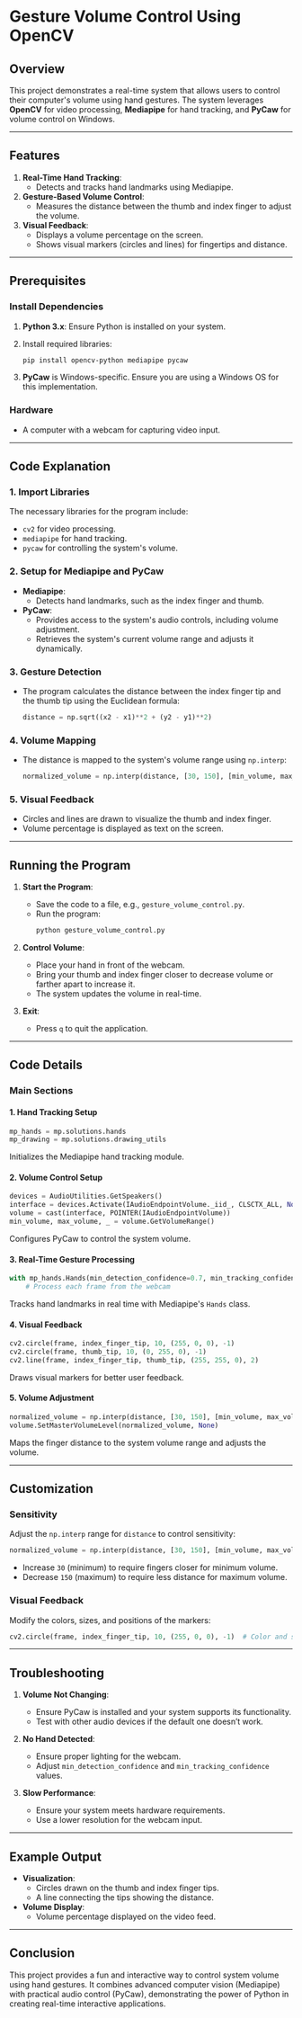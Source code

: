 # Gesture Volume Control Using OpenCV

## Overview
This project demonstrates a real-time system that allows users to control their computer's volume using hand gestures. The system leverages **OpenCV** for video processing, **Mediapipe** for hand tracking, and **PyCaw** for volume control on Windows.

---

## Features
1. **Real-Time Hand Tracking**:
   - Detects and tracks hand landmarks using Mediapipe.
2. **Gesture-Based Volume Control**:
   - Measures the distance between the thumb and index finger to adjust the volume.
3. **Visual Feedback**:
   - Displays a volume percentage on the screen.
   - Shows visual markers (circles and lines) for fingertips and distance.

---

## Prerequisites

### Install Dependencies
1. **Python 3.x**: Ensure Python is installed on your system.
2. Install required libraries:
   ```bash
   pip install opencv-python mediapipe pycaw
   ```

3. **PyCaw** is Windows-specific. Ensure you are using a Windows OS for this implementation.

### Hardware
- A computer with a webcam for capturing video input.

---

## Code Explanation

### 1. **Import Libraries**
The necessary libraries for the program include:
- `cv2` for video processing.
- `mediapipe` for hand tracking.
- `pycaw` for controlling the system's volume.

### 2. **Setup for Mediapipe and PyCaw**
- **Mediapipe**:
  - Detects hand landmarks, such as the index finger and thumb.
- **PyCaw**:
  - Provides access to the system's audio controls, including volume adjustment.
  - Retrieves the system's current volume range and adjusts it dynamically.

### 3. **Gesture Detection**
- The program calculates the distance between the index finger tip and the thumb tip using the Euclidean formula:
  ```python
  distance = np.sqrt((x2 - x1)**2 + (y2 - y1)**2)
  ```

### 4. **Volume Mapping**
- The distance is mapped to the system's volume range using `np.interp`:
  ```python
  normalized_volume = np.interp(distance, [30, 150], [min_volume, max_volume])
  ```

### 5. **Visual Feedback**
- Circles and lines are drawn to visualize the thumb and index finger.
- Volume percentage is displayed as text on the screen.

---

## Running the Program

1. **Start the Program**:
   - Save the code to a file, e.g., `gesture_volume_control.py`.
   - Run the program:
     ```bash
     python gesture_volume_control.py
     ```

2. **Control Volume**:
   - Place your hand in front of the webcam.
   - Bring your thumb and index finger closer to decrease volume or farther apart to increase it.
   - The system updates the volume in real-time.

3. **Exit**:
   - Press `q` to quit the application.

---

## Code Details

### Main Sections
#### 1. **Hand Tracking Setup**
```python
mp_hands = mp.solutions.hands
mp_drawing = mp.solutions.drawing_utils
```
Initializes the Mediapipe hand tracking module.

#### 2. **Volume Control Setup**
```python
devices = AudioUtilities.GetSpeakers()
interface = devices.Activate(IAudioEndpointVolume._iid_, CLSCTX_ALL, None)
volume = cast(interface, POINTER(IAudioEndpointVolume))
min_volume, max_volume, _ = volume.GetVolumeRange()
```
Configures PyCaw to control the system volume.

#### 3. **Real-Time Gesture Processing**
```python
with mp_hands.Hands(min_detection_confidence=0.7, min_tracking_confidence=0.7) as hands:
    # Process each frame from the webcam
```
Tracks hand landmarks in real time with Mediapipe's `Hands` class.

#### 4. **Visual Feedback**
```python
cv2.circle(frame, index_finger_tip, 10, (255, 0, 0), -1)
cv2.circle(frame, thumb_tip, 10, (0, 255, 0), -1)
cv2.line(frame, index_finger_tip, thumb_tip, (255, 255, 0), 2)
```
Draws visual markers for better user feedback.

#### 5. **Volume Adjustment**
```python
normalized_volume = np.interp(distance, [30, 150], [min_volume, max_volume])
volume.SetMasterVolumeLevel(normalized_volume, None)
```
Maps the finger distance to the system volume range and adjusts the volume.

---

## Customization

### Sensitivity
Adjust the `np.interp` range for `distance` to control sensitivity:
```python
normalized_volume = np.interp(distance, [30, 150], [min_volume, max_volume])
```
- Increase `30` (minimum) to require fingers closer for minimum volume.
- Decrease `150` (maximum) to require less distance for maximum volume.

### Visual Feedback
Modify the colors, sizes, and positions of the markers:
```python
cv2.circle(frame, index_finger_tip, 10, (255, 0, 0), -1)  # Color and size
```

---

## Troubleshooting

1. **Volume Not Changing**:
   - Ensure PyCaw is installed and your system supports its functionality.
   - Test with other audio devices if the default one doesn’t work.

2. **No Hand Detected**:
   - Ensure proper lighting for the webcam.
   - Adjust `min_detection_confidence` and `min_tracking_confidence` values.

3. **Slow Performance**:
   - Ensure your system meets hardware requirements.
   - Use a lower resolution for the webcam input.

---

## Example Output
- **Visualization**:
  - Circles drawn on the thumb and index finger tips.
  - A line connecting the tips showing the distance.
- **Volume Display**:
  - Volume percentage displayed on the video feed.

---

## Conclusion
This project provides a fun and interactive way to control system volume using hand gestures. It combines advanced computer vision (Mediapipe) with practical audio control (PyCaw), demonstrating the power of Python in creating real-time interactive applications.
